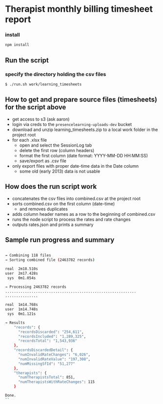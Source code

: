# Therapist monthly billing timesheet report

### install
``` sh
npm install
```

## Run the script

### specify the directory holding the csv files
``` sh
$ ./run.sh work/learning_timesheets
```

## How to get and prepare source files (timesheets) for the script above
* get access to s3 (ask aaron)
* login via creds to the `presencelearning-uploads-dev` bucket
* download and unzip learning_timesheets.zip to a local work folder in the project root
* for each .xlsx file
   * open and select the SessionLog tab
   * delete the first row (column headers)
   * format the first column (date format: YYYY-MM-DD HH:MM:SS)
   * save/export as .csv file
* only export files with proper date-time data in the Date column
   * some old (early 2013) data is not usable

## How does the run script work
* concatenates the csv files into combined.csv at the project root
* sorts combined.csv on the first column (date-time)
   * and removes duplicates
* adds column header names as a row to the beginning of combined.csv
* runs the node script to process the rates and rate changes
* outputs rates.json and prints a summary

## Sample run progress and summary

``` sh

→ Combining 118 files
→ Sorting combined file (2463782 records)

real  2m18.510s
user  2m17.428s
 sys  0m1.054s

→ Processing 2463782 records
............................................................
...............

real  1m14.768s
user  1m14.748s
 sys  0m1.121s

→ Results
    "records": {
      "recordsDiscarded": "254,611",
      "recordsIncluded": "1,289,325",
      "recordsTotal": "1,543,936"
    },
    "recordsDiscardedDetail": {
      "numInvalidRateChanges": "6,026",
      "numInvalidRateValue": "197,308",
      "numMissingSfId": "51,277"
    },
    "therapists": {
      "numTherapistsTotal": 851,
      "numTherapistsWithRateChanges": 115
    }

Done.
``
